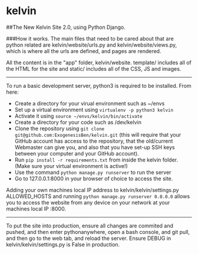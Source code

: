 # kelvin
##The New Kelvin Site 2.0, using Python Django.

###How it works.
The main files that need to be cared about that are python related are kelvin/website/urls.py and kelvin/website/views.py, which is where all the urls are defined, and pages are rendered.

All the content is in the "app" folder, kelvin/website. template/ includes all of the HTML for the site and static/ includes all of the CSS, JS and images.

---

To run a basic development server, python3 is required to be installed.
From here:
 - Create a directory for your virual environment such as ~/envs
 - Set up a virtual environment using `virtualenv -p python3 kelvin`
 - Activate it using `source ~/envs/kelvin/bin/activate`
 - Create a directory for your code such as /dev/kelvin
 - Clone the repository using `git clone git@github.com:ExogenesisBen/kelvin.git` (this will require that your GitHub account has access to the repository, that the old/current Webmaster can give you, and also that you have set-up SSH keys between your computer and your GitHub account).
 - Run `pip install -r requirements.txt` from inside the kelvin folder. (Make sure your virtual environment is active!)
 - Use the command `python manage.py runserver` to run the server
 - Go to 127.0.0.1:8000 in your browser of choice to access the site.

Adding your own machines local IP address to kelvin/kelvin/settings.py ALLOWED_HOSTS and running `python manage.py runserver 0.0.0.0` allows you to access the website from any device on your network at your machines local IP :8000.

---

To put the site into production, ensure all changes are commited and pushed, and then enter pythonanywhere, open a bash console, and git pull, and then go to the web tab, and reload the server. Ensure DEBUG in kelvin/kelvin/settings.py is False in production.
